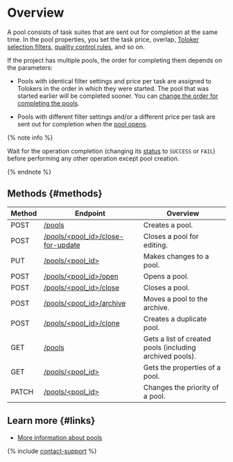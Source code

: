# Overview

A pool consists of task suites that are sent out for completion at the same time. In the pool properties, you set the task price, overlap, [Toloker selection filters](filters.md), [quality control rules](quality_control.md), and so on.

If the project has multiple pools, the order for completing them depends on the parameters:

- Pools with identical filter settings and price per task are assigned to Tolokers in the order in which they were started. The pool that was started earlier will be completed sooner. You can [change the order for completing the pools](create-pool.md#priority).

- Pools with different filter settings and/or a different price per task are sent out for completion when the [pool opens](open-pool.md).

{% note info %}

Wait for the operation completion (changing its [status](get-operation.md) to `SUCCESS` or `FAIL`) before performing any other operation except pool creation.

{% endnote %}

## Methods {#methods}

Method | Endpoint | Overview
----- | ----- | -----
POST | [/pools](create-pool.md) | Creates a pool.
POST | [/pools/<pool_id>/close-for-update](close-pool-for-update.md) | Closes a pool for editing.
PUT | [/pools/<pool_id>](edit-pool.md) | Makes changes to a pool.
POST | [/pools/<pool_id>/open](open-pool.md) | Opens a pool.
POST | [/pools/<pool_id>/close](close-pool.md) | Closes a pool.
POST | [/pools/<pool_id>/archive](archive-pool.md) | Moves a pool to the archive.
POST | [/pools/<pool_id>/clone](clone-pool.md) | Creates a duplicate pool.
GET | [/pools](get-pool-list.md) | Gets a list of created pools (including archived pools).
GET | [/pools/<pool_id>](get-pool.md) | Gets the properties of a pool.
PATCH | [/pools/<pool_id>](set-priority-pool.md) | Changes the priority of a pool.

## Learn more {#links}

- [More information about pools](../../guide/concepts/pool-main.md)

{% include [contact-support](../../guide/_includes/contact-support.md) %}